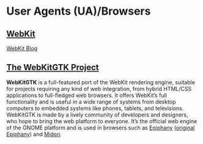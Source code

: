 # User Agents (UA)/Browsers  

## [WebKit](https://webkit.org/)  
[WebKit Blog](https://webkit.org/blog/)  

## [The WebKitGTK Project](https://webkitgtk.org/)  
**WebKitGTK** is a full-featured port of the WebKit rendering engine, suitable for projects requiring any kind of web integration, from hybrid HTML/CSS applications to full-fledged web browsers. It offers WebKit’s full functionality and is useful in a wide range of systems from desktop computers to embedded systems like phones, tablets, and televisions. WebKitGTK is made by a lively community of developers and designers, who hope to bring the web platform to everyone. It’s the official web engine of the GNOME platform and is used in browsers such as [Epiphany](https://wiki.gnome.org/Apps/Web) ([original Epiphany](http://web.archive.org/web/20120204144359/http://projects.gnome.org/epiphany/)) and [Midori](http://www.twotoasts.de/index.php/midori/).
